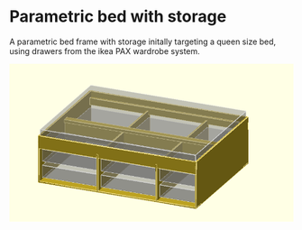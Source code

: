 # Parametric bed with storage

A parametric bed frame with storage initally targeting a queen size bed, using drawers from the ikea PAX wardrobe system.

![rendered picture of printer](assembly.png)
